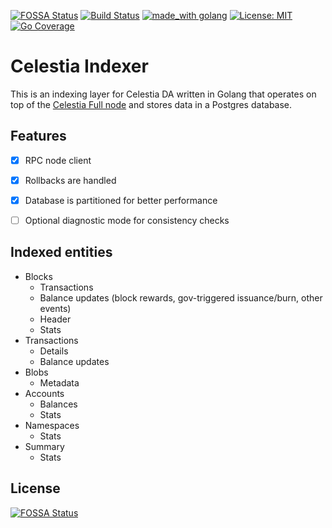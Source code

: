 [![FOSSA Status](https://app.fossa.com/api/projects/git%2Bgithub.com%2Fcelenium-io%2Fcelestia-indexer.svg?type=shield&issueType=license)](https://app.fossa.com/projects/git%2Bgithub.com%2Fcelenium-io%2Fcelestia-indexer?ref=badge_shield&issueType=license)
[![Build Status](https://github.com/celenium-io/celestia-indexer/workflows/Build/badge.svg)](https://github.com/celenium-io/celestia-indexer/actions?query=branch%3Amaster+workflow%3A%22Build%22)
[![made_with golang](https://img.shields.io/badge/made_with-golang-blue.svg)](https://golang.org/)
[![License: MIT](https://img.shields.io/badge/License-MIT-yellow.svg)](https://opensource.org/licenses/MIT)
[![Go Coverage](https://github.com/celenium-io/celestia-indexer/wiki/coverage.svg)](https://raw.githack.com/wiki/celenium-io/celestia-indexer/coverage.html)

# Celestia Indexer #

This is an indexing layer for Celestia DA written in Golang that operates on top of the [Celestia Full node](https://docs.celestia.org/nodes/consensus-full-node/) and stores data in a Postgres database.


## Features ##

- [x] RPC node client
- [x] Rollbacks are handled
- [x] Database is partitioned for better performance
- [ ] Optional diagnostic mode for consistency checks


## Indexed entities ##

- Blocks
    - Transactions
    - Balance updates (block rewards, gov-triggered issuance/burn, other events)
    - Header
    - Stats
- Transactions
    - Details
    - Balance updates
- Blobs
    - Metadata
- Accounts
    - Balances
    - Stats
- Namespaces
    - Stats
- Summary
    - Stats


## License
[![FOSSA Status](https://app.fossa.com/api/projects/git%2Bgithub.com%2Fcelenium-io%2Fcelestia-indexer.svg?type=large)](https://app.fossa.com/projects/git%2Bgithub.com%2Fcelenium-io%2Fcelestia-indexer?ref=badge_large)
